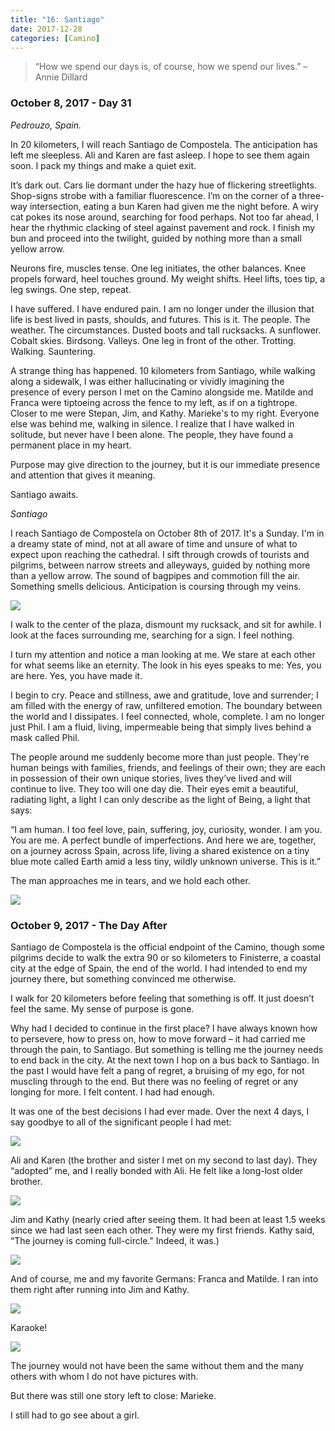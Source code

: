 ```yaml
---
title: "16: Santiago"
date: 2017-12-28
categories: [Camino]
---
```


>“How we spend our days is, of course, how we spend our lives.”
>– Annie Dillard

### October 8, 2017 - Day 31

_Pedrouzo, Spain._

In 20 kilometers, I will reach Santiago de Compostela. The anticipation has left me sleepless. Ali and Karen are fast asleep. I hope to see them again soon. I pack my things and make a quiet exit.

It’s dark out. Cars lie dormant under the hazy hue of flickering streetlights. Shop-signs strobe with a familiar fluorescence. I’m on the corner of a three-way intersection, eating a bun Karen had given me the night before. A wiry cat pokes its nose around, searching for food perhaps. Not too far ahead, I hear the rhythmic clacking of steel against pavement and rock. I finish my bun and proceed into the twilight, guided by nothing more than a small yellow arrow.

Neurons fire, muscles tense. One leg initiates, the other balances. Knee propels forward, heel touches ground. My weight shifts. Heel lifts, toes tip, a leg swings. One step, repeat.

I have suffered. I have endured pain. I am no longer under the illusion that life is best lived in pasts, shoulds, and futures. This is it. The people. The weather. The circumstances. Dusted boots and tall rucksacks. A sunflower. Cobalt skies. Birdsong. Valleys. One leg in front of the other. Trotting. Walking. Sauntering.

A strange thing has happened. 10 kilometers from Santiago, while walking along a sidewalk, I was either hallucinating or vividly imagining the presence of every person I met on the Camino alongside me. Matilde and Franca were tiptoeing across the fence to my left, as if on a tightrope. Closer to me were Stepan, Jim, and Kathy. Marieke's to my right. Everyone else was behind me, walking in silence. I realize that I have walked in solitude, but never have I been alone. The people, they have found a permanent place in my heart.

Purpose may give direction to the journey, but it is our immediate presence and attention that gives it meaning.

Santiago awaits.

_Santiago_

I reach Santiago de Compostela on October 8th of 2017. It's a Sunday. I'm in a dreamy state of mind, not at all aware of time and unsure of what to expect upon reaching the cathedral. I sift through crowds of tourists and pilgrims, between narrow streets and alleyways, guided by nothing more than a yellow arrow. The sound of bagpipes and commotion fill the air. Something smells delicious. Anticipation is coursing through my veins.

![](/images/gallery/santiago2.jpg)

I walk to the center of the plaza, dismount my rucksack, and sit for awhile. I look at the faces surrounding me, searching for a sign. I feel nothing.

I turn my attention and notice a man looking at me. We stare at each other for what seems like an eternity. The look in his eyes speaks to me: Yes, you are here. Yes, you have made it.

I begin to cry. Peace and stillness, awe and gratitude, love and surrender; I am filled with the energy of raw, unfiltered emotion. The boundary between the world and I dissipates. I feel connected, whole, complete. I am no longer just Phil. I am a fluid, living, impermeable being that simply lives behind a mask called Phil.

The people around me suddenly become more than just people. They're human beings with families, friends, and feelings of their own; they are each in possession of their own unique stories, lives they’ve lived and will continue to live. They too will one day die. Their eyes emit a beautiful, radiating light, a light I can only describe as the light of Being, a light that says:

“I am human. I too feel love, pain, suffering, joy, curiosity, wonder. I am you. You are me. A perfect bundle of imperfections. And here we are, together, on a journey across Spain, across life, living a shared existence on a tiny blue mote called Earth amid a less tiny, wildly unknown universe. This is it.”

The man approaches me in tears, and we hold each other.

![](/images/gallery/santiago3.jpg)

### October 9, 2017 - The Day After

Santiago de Compostela is the official endpoint of the Camino, though some pilgrims decide to walk the extra 90 or so kilometers to Finisterre, a coastal city at the edge of Spain, the end of the world. I had intended to end my journey there, but something convinced me otherwise.

I walk for 20 kilometers before feeling that something is off. It just doesn’t feel the same. My sense of purpose is gone. 

Why had I decided to continue in the first place? I have always known how to persevere, how to press on, how to move forward – it had carried me through the pain, to Santiago. But something is telling me the journey needs to end back in the city. At the next town I hop on a bus back to Santiago. In the past I would have felt a pang of regret, a bruising of my ego, for not muscling through to the end. But there was no feeling of regret or any longing for more. I felt content. I had had enough.

It was one of the best decisions I had ever made. Over the next 4 days, I say goodbye to all of the significant people I had met:

![](/images/gallery/santiago4.jpg)

Ali and Karen (the brother and sister I met on my second to last day). They “adopted” me, and I really bonded with Ali. He felt like a long-lost older brother.

![](/images/gallery/santiago5.jpg)

Jim and Kathy (nearly cried after seeing them. It had been at least 1.5 weeks since we had last seen each other. They were my first friends. Kathy said, “The journey is coming full-circle." Indeed, it was.)

![](/images/gallery/santiago6.jpg)

And of course, me and my favorite Germans: Franca and Matilde. I ran into them right after running into Jim and Kathy.

![](/images/gallery/santiago7.jpg)

Karaoke!

![](/images/gallery/santiago8.jpg)

The journey would not have been the same without them and the many others with whom I do not have pictures with.

But there was still one story left to close: Marieke.

I still had to go see about a girl.

